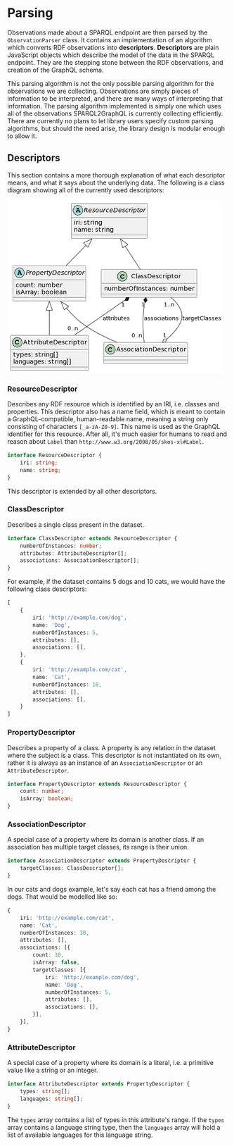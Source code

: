 # Parsing

Observations made about a SPARQL endpoint are then parsed by
the `ObservationParser` class. It contains an implementation of an algorithm
which converts RDF observations into **descriptors**. **Descriptors** are
plain JavaScript objects which describe the model of the data in the SPARQL
endpoint. They are the stepping stone between the RDF observations,
and creation of the GraphQL schema.

This parsing algorithm is not the only possible parsing algorithm for the
observations we are collecting. Observations are simply pieces of information
to be interpreted, and there are many ways of interpreting that information.
The parsing algorithm implemented is simply one which uses all of the observations
SPARQL2GraphQL is currently collecting efficiently. There are currently
no plans to let library users specify custom parsing algorithms, but should
the need arise, the library design is modular enough to allow it.

## Descriptors

This section contains a more thorough explanation of what each descriptor
means, and what it says about the underlying data. The following is a class
diagram showing all of the currently used descriptors:

![Descriptors diagram](img/descriptors_diagram.png)

### ResourceDescriptor

Describes any RDF resource which is identified by
an IRI, i.e. classes and properties. This descriptor also has a name field,
which is meant to contain a GraphQL-compatible, human-readable name,
meaning a string only consisting of characters `[_a-zA-Z0-9]`.
This name is used as the GraphQL identifier for this resource.
After all, it's much easier for humans to read and reason about
`Label` than `http://www.w3.org/2008/05/skos-xl#Label`.

```ts
interface ResourceDescriptor {
    iri: string;
    name: string;
}
```

This descriptor is extended by all other descriptors.

### ClassDescriptor

Describes a single class present in the dataset.

```ts
interface ClassDescriptor extends ResourceDescriptor {
    numberOfInstances: number;
    attributes: AttributeDescriptor[];
    associations: AssociationDescriptor[];
}
```

For example, if the dataset contains 5 dogs and 10 cats,
we would have the following class descriptors:

```ts
[
    {
        iri: 'http://example.com/dog',
        name: 'Dog',
        numberOfInstances: 5,
        attributes: [],
        associations: [],
    },
    {
        iri: 'http://example.com/cat',
        name: 'Cat',
        numberOfInstances: 10,
        attributes: [],
        associations: [],
    }
]
```

### PropertyDescriptor

Describes a property of a class. A property is any relation
in the dataset where the subject is a class. This descriptor is
not instantiated on its own, rather it is always as an instance
of an `AssociationDescriptor` or an `AttributeDescriptor`.

```ts
interface PropertyDescriptor extends ResourceDescriptor {
    count: number;
    isArray: boolean;
}
```

### AssociationDescriptor

A special case of a property where its domain is another class.
If an association has multiple target classes, its range is their
union.

```ts
interface AssociationDescriptor extends PropertyDescriptor {
    targetClasses: ClassDescriptor[];
}
```

In our cats and dogs example, let's say each cat has a friend among the dogs.
That would be modelled like so:

```ts
{
    iri: 'http://example.com/cat',
    name: 'Cat',
    numberOfInstances: 10,
    attributes: [],
    associations: [{
        count: 10,
        isArray: false,
        targetClasses: [{
            iri: 'http://example.com/dog',
            name: 'Dog',
            numberOfInstances: 5,
            attributes: [],
            associations: [],
        }],
    }],
}
```

### AttributeDescriptor

A special case of a property where its domain is a literal,
i.e. a primitive value like a string or an integer.

```ts
interface AttributeDescriptor extends PropertyDescriptor {
    types: string[];
    languages: string[];
}
```

The `types` array contains a list of types in this attribute's range.
If the `types` array contains a language string type, then the `languages`
array will hold a list of available languages for this language string.
